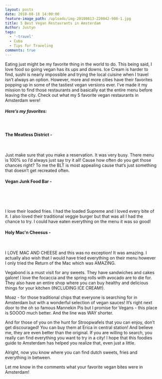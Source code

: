 ```yaml
---
layout: posts
date: 2018-08-18 14:00:00
feature-image_path: /uploads/img-20180813-220042-908-1.jpg
title: 5 Best Vegan Restaurants in Amsterdam
Author: Justyn
tags:
  - '-travel'
  - Cuba
  - Tips for Traveling
comments: true
---
```


Eating just might be my favorite thing in the world to do. This being said, I love food so going vegan has its ups and downs. Ice Cream is harder to find, sushi is nearly impossible and trying the local cuisine when I travel isn’t always an option. However, more and more cities have their favorites popping up in some of the tastiest vegan versions ever. I’ve made it my mission to find those restaurants and basically eat the entire menu before leaving the city. Check out what my 5 favorite vegan restaurants in Amsterdam were!

##### Here’s my favorites:

&nbsp;

#### The Meatless District -

&nbsp;

Just make sure that you make a reservation. It was very busy. There menu is 100% so I’d always just say try it all! Cause how often do you get those chances right? To me the BLT is most appealing cause that’s just something that doesn’t get recreated often.

#### Vegan Junk Food Bar -

&nbsp;

&nbsp;

I love their loaded fries. I had the loaded Supreme and I loved every bite of it. I also loved their traditional veggie burger but that was all I had the chance to try. I could have eaten everything on the menu it was so good!

#### Holy Mac'n Cheesus -

&nbsp;

I LOVE MAC AND CHEESE and this was no exception! It was amazing. I actually also wish that I would have tried everything on their menu however I only tried the Return of the Mac which was AMAZING.

Vegabond is a must visit for any sweets. They have sandwiches and cakes galore! I love the focaccia and the spring rolls with avocado are to die for. They also have an entire shop where you can buy healthy and delicious things for your kitchen (INCLUDING ICE CREAM!).

Moaz - for those traditional chips that everyone is searching for in Amsterdam but with a wonderful selection of vegan sauces! It’s right next door to the oh so famous Mannekin Pis but I promise for Vegans - this place is SOOOO much better. And the line was WAY shorter.

And for those of you on the hunt for Stroopwafels that you can enjoy, don’t get discouraged! You can buy them at Erica in central station! And believe me, they are even better than the original. If you are willing to search, you really can find everything you want to try in a city! I hope that this foodies guide to Amsterdam has helped you realize that, even just a little.

Alright, now you know where you can find dutch sweets, fries and everything in between.

Let me know in the comments what your favorite vegan bites were in Amsterdam!